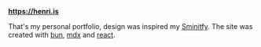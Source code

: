 **https://henri.is**

That's my personal portfolio, design was inspired my [Sminitfy](https://smintfy.com). The site was created with [bun](https://bun.com), [mdx](https://mdxjs.com) and [react](https://react.dev).